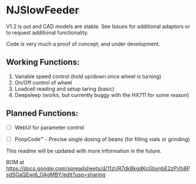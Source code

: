 # NJSlowFeeder

V1.2 is out and CAD models are stable. See Issues for additional adaptors or to request additional functionality.

Code is very much a proof of concept, and under development.

## Working Functions:
1. Variable speed control (hold up/down once wheel is turning)
2. On/Off control of wheel
3. Loadcell reading and setup taring (basic)
4. Deepsleep (works, but currently buggy with the HX711 for some reason)

## Planned Functions:
- [ ] WebUI for parameter control
- [ ] PoopCode:tm: - Precise single dosing of beans (for filling vials or grinding)


This readme will be updated with more information in the future.

BOM at https://docs.google.com/spreadsheets/d/11zUR7dkBkgdKcGbynbE2zPVb8PsdSGaQEwi6_OAgMBY/edit?usp=sharing